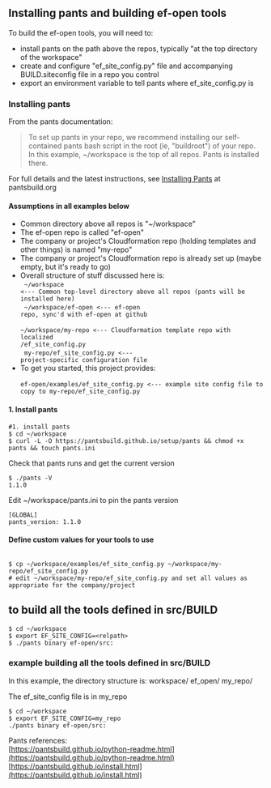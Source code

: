 ## Installing pants and building ef-open tools
To build the ef-open tools, you will need to:
 - install pants on the path above the repos, typically "at the top directory of the workspace"
 - create and configure "ef_site_config.py" file and accompanying BUILD.siteconfig file in a repo you control
 - export an environment variable to tell pants where ef_site_config.py is

### Installing pants
From the pants documentation:
> To set up pants in your repo, we recommend installing our self-contained pants bash script
> in the root (ie, "buildroot") of your repo. In this example, ~/workspace is the
top of all repos. Pants is installed there.

For full details and the latest instructions, see [Installing Pants](http://www.pantsbuild.org/install.html) at pantsbuild.org

#### Assumptions in all examples below
- Common directory above all repos is "~/workspace"
- The ef-open repo is called "ef-open"
- The company or project's Cloudformation repo (holding templates and other things) is named "my-repo"
- The company or project's Cloudformation repo is already set up (maybe empty, but it's ready to go)
- Overall structure of stuff discussed here is:<br>
<code>  ~/workspace <--- Common top-level directory above all repos (pants will be installed here)</code><br>
<code>  ~/workspace/ef-open <--- ef-open repo, sync'd with ef-open at github</code><br>
<code>  ~/workspace/my-repo <--- Cloudformation template repo with localized /ef_site_config.py</code><br>
<code>  my-repo/ef_site_config.py <--- project-specific configuration file</code><br>
- To get you started, this project provides:<br>
<code>  ef-open/examples/ef_site_config.py <--- example site config file to copy to my-repo/ef_site_config.py</code>

#### 1. Install pants

```
#1. install pants
$ cd ~/workspace
$ curl -L -O https://pantsbuild.github.io/setup/pants && chmod +x pants && touch pants.ini
```

Check that pants runs and get the current version
```
$ ./pants -V
1.1.0
```

Edit ~/workspace/pants.ini to pin the pants version
```
[GLOBAL]
pants_version: 1.1.0
```

#### Define custom values for your tools to use
```

$ cp ~/workspace/examples/ef_site_config.py ~/workspace/my-repo/ef_site_config.py
# edit ~/workspace/my-repo/ef_site_config.py and set all values as appropriate for the company/project

```




## to build all the tools defined in src/BUILD
```
$ cd ~/workspace
$ export EF_SITE_CONFIG=<relpath>
$ ./pants binary ef-open/src:
```
### example building all the tools defined in src/BUILD
In this example, the directory structure is:
  workspace/
    ef_open/
    my_repo/

The ef_site_config file is in my_repo
```
$ cd ~/workspace
$ export EF_SITE_CONFIG=my_repo
./pants binary ef-open/src:
```


Pants references:<br>
[https://pantsbuild.github.io/python-readme.html](https://pantsbuild.github.io/python-readme.html)<br>
[https://pantsbuild.github.io/install.html](https://pantsbuild.github.io/install.html)

